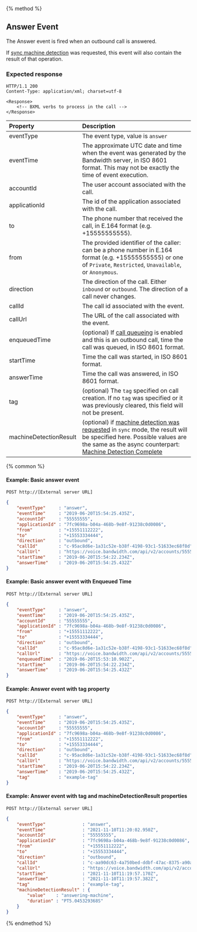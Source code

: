 {% method %}
## Answer Event

The Answer event is fired when an outbound call is answered.

If [sync machine detection](../../guides/machineDetection.md) was requested, this event will also contain the result of that operation.

### Expected response

```http
HTTP/1.1 200
Content-Type: application/xml; charset=utf-8

<Response>
    <!-- BXML verbs to process in the call -->
</Response>
```

| Property               | Description  |
|:-----------------------|:-------------|
| eventType              | The event type, value is `answer` |
| eventTime              | The approximate UTC date and time when the event was generated by the Bandwidth server, in ISO 8601 format. This may not be exactly the time of event execution. |
| accountId              | The user account associated with the call. |
| applicationId          | The id of the application associated with the call. |
| to                     | The phone number that received the call, in E.164 format (e.g. +15555555555). |
| from                   | The provided identifier of the caller: can be a phone number in E.164 format (e.g. +15555555555) or one of `Private`, `Restricted`, `Unavailable`, or `Anonymous`. |
| direction              | The direction of the call. Either `inbound` or `outbound`. The direction of a call never changes. |
| callId                 | The call id associated with the event. |
| callUrl                | The URL of the call associated with the event. |
| enqueuedTime           | (optional) If [call queueing](../../methods/calls/postCalls.md) is enabled and this is an outbound call, time the call was queued, in ISO 8601 format. |
| startTime              | Time the call was started, in ISO 8601 format. |
| answerTime             | Time the call was answered, in ISO 8601 format. |
| tag                    | (optional) The `tag`  specified on call creation. If no `tag` was specified or it was previously cleared, this field will not be present. |
| machineDetectionResult | (optional) if [machine detection was requested](../../methods/calls/postCalls.md#machine-detection-request) in `sync` mode, the result will be specified here. Possible values are the same as the async counterpart: [Machine Detection Complete](machineDetectionComplete.md) |

{% common %}
#### Example: Basic answer event

```
POST http://[External server URL]
```

```json
{
	"eventType"     : "answer",
	"eventTime"     : "2019-06-20T15:54:25.435Z",
	"accountId"     : "55555555",
	"applicationId" : "7fc9698a-b04a-468b-9e8f-91238c0d0086",
	"from"          : "+15551112222",
	"to"            : "+15553334444",
	"direction"     : "outbound",
	"callId"        : "c-95ac8d6e-1a31c52e-b38f-4198-93c1-51633ec68f8d",
	"callUrl"       : "https://voice.bandwidth.com/api/v2/accounts/55555555/calls/c-95ac8d6e-1a31c52e-b38f-4198-93c1-51633ec68f8d",
	"startTime"     : "2019-06-20T15:54:22.234Z",
	"answerTime"    : "2019-06-20T15:54:25.432Z"
}
```

#### Example: Basic answer event with Enqueued Time

```http
POST http://[External server URL]
```

```json
{
	"eventType"     : "answer",
	"eventTime"     : "2019-06-20T15:54:25.435Z",
	"accountId"     : "55555555",
	"applicationId" : "7fc9698a-b04a-468b-9e8f-91238c0d0086",
	"from"          : "+15551112222",
	"to"            : "+15553334444",
	"direction"     : "outbound",
	"callId"        : "c-95ac8d6e-1a31c52e-b38f-4198-93c1-51633ec68f8d",
	"callUrl"       : "https://voice.bandwidth.com/api/v2/accounts/55555555/calls/c-95ac8d6e-1a31c52e-b38f-4198-93c1-51633ec68f8d",
	"enqueuedTime"  : "2019-06-20T15:53:10.902Z",
	"startTime"     : "2019-06-20T15:54:22.234Z",
	"answerTime"    : "2019-06-20T15:54:25.432Z"
}
```

#### Example: Answer event with tag property

```
POST http://[External server URL]
```
```json
{
	"eventType"     : "answer",
	"eventTime"     : "2019-06-20T15:54:25.435Z",
	"accountId"     : "55555555",
	"applicationId" : "7fc9698a-b04a-468b-9e8f-91238c0d0086",
	"from"          : "+15551112222",
	"to"            : "+15553334444",
	"direction"     : "outbound",
	"callId"        : "c-95ac8d6e-1a31c52e-b38f-4198-93c1-51633ec68f8d",
	"callUrl"       : "https://voice.bandwidth.com/api/v2/accounts/55555555/calls/c-95ac8d6e-1a31c52e-b38f-4198-93c1-51633ec68f8d",
	"startTime"     : "2019-06-20T15:54:22.234Z",
	"answerTime"    : "2019-06-20T15:54:25.432Z",
	"tag"           : "example-tag"
}
```

#### Example: Answer event with tag and machineDetectionResult properties

```
POST http://[External server URL]
```
```json
{
	"eventType"              : "answer",
	"eventTime"              : "2021-11-10T11:20:02.950Z",
	"accountId"              : "55555555",
	"applicationId"          : "7fc9698a-b04a-468b-9e8f-91238c0d0086",
	"from"                   : "+15551112222",
	"to"                     : "+15553334444",
	"direction"              : "outbound",
	"callId"                 : "c-aa90dc63-4a750bed-ddbf-47ac-8375-a90af5ca3ad1",
	"callUrl"                : "https://voice.bandwidth.com/api/v2/accounts/55555555/calls/c-aa90dc63-4a750bed-ddbf-47ac-8375-a90af5ca3ad1",
	"startTime"              : "2021-11-10T11:19:57.170Z",
	"answerTime"             : "2021-11-10T11:19:57.382Z",
	"tag"                    : "example-tag",
	"machineDetectionResult" : {
		"value"    : "answering-machine",
		"duration" : "PT5.045329368S"
	}
}
```

{% endmethod %}
